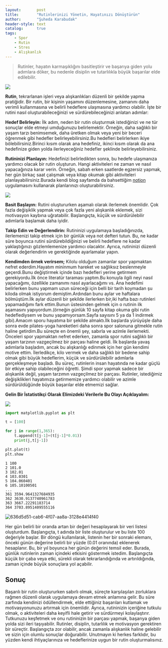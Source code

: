 ```yaml
---
layout:       post
title:        "Rutinlerinizi Yönetin, Hayatınızı Dönüştürün"
author:       "Şuheda Karabudak"
header-style: text
catalog:      true
tags:
    - Spor
    - Rutin
    - Stres
    - Alışkanlık
---
```



> Rutinler, hayatın karmaşıklığını basitleştirir ve başarıya giden yolu adımlara döker, bu nedenle disiplin ve tutarlılıkla büyük başarılar elde edilebilir.

![](https://i.pinimg.com/564x/bc/5c/25/bc5c25fae9213bf599f92912770b2846.jpg)

**Rutin**, tekrarlanan işleri veya alışkanlıkları düzenli bir şekilde yapma pratiğidir. Bir rutin, bir kişinin yaşamını düzenlemesine, zamanını daha verimli kullanmasına ve belirli hedeflere ulaşmasına yardımcı olabilir. İşte bir rutini nasıl oluşturabileceğinizi ve sürdürebileceğinizi anlatan adımlar:

**Hedef Belirleyin:** İlk adım, neden bir rutin oluşturmak istediğinizi ve ne tür sonuçlar elde etmeyi umduğunuzu belirlemektir. Örneğin, daha sağlıklı bir yaşam tarzı benimsemek, daha üretken olmak veya yeni bir beceri öğrenmek gibi hedefler belirleyebilirsiniz.Bu hedefleri belirlerken ikiye bölebilirsiniz.Birinci kısım olarak ana hedefiniz, ikinci kısım olarak da ana hedefinize giden yolda ilerleyeceğiniz hedefler şeklinde belirleyebilirsiniz.


**Rutininizi Planlayın:** Hedefinizi belirledikten sonra, bu hedefe ulaşmanıza yardımcı olacak bir rutin oluşturun. Hangi aktiviteleri ne zaman ve nasıl yapacağınıza karar verin. Örneğin, sabah erken saatlerde egzersiz yapmak, her gün birkaç saat çalışmak veya kitap okumak gibi aktiviteleri planlayabilirsiniz.Burada kendi blog sayfamda da bahsettiğim [notion](https://suhedakarabudak.github.io/2023/03/30/notion-uygulamasi/) uygulamasını kullanarak planlarınızı oluşturabilirsiniz.

![](https://i.pinimg.com/564x/18/0e/2b/180e2b8da5b10a123d420416147d1e9d.jpg)

**Basit Başlayın:** Rutini oluştururken aşamalı olarak ilerlemek önemlidir. Çok fazla değişiklik yapmak veya çok fazla yeni alışkanlık eklemek, sizi motivasyon kaybına uğratabilir. Başlangıçta, küçük ve sürdürülebilir adımlarla başlamak daha iyidir.

**Takip Edin ve Değerlendirin:** Rutininizi uygulamaya başladığınızda, ilerlemenizi takip etmek için bir günlük veya not defteri tutun. Bu, ne kadar süre boyunca rutini sürdürebildiğinizi ve belirli hedeflere ne kadar yaklaştığınızı gözlemlemenize yardımcı olacaktır. Ayrıca, rutininizi düzenli olarak değerlendirin ve gerektiğinde ayarlamalar yapın.

**Kendimden örnek verirsem;** Kilolu olduğum zamanlar spor yapmaktan nefret ederdim.Hayatım mininmum hareket ve sağlıksız beslenmeyle geçerdi.Bunu değiştirmek içinde bazı hedefleri yerine getirmem gerekiyordu.İlk önce literatür taraması yaptım.Bu konuyla ilgili neyi nasıl yapacağımı, özellikle zamanımı nasıl ayarlacağımı vs. Ana hedefimi belirlerken bunu yapmam uzun süreceği için belli bir tarih koymadan şu kiloda olmak istiyorum demiştim.Ardından bunu aylar ve haftalara bölmüştüm.İlk aylar düzenli bir şekilde ilerlerken bir,iki hafta bazı rutinleri yapamadığımı fark ettim.Bunun üstesinden gelmek için o rutinin ilk aşamasını yapıyordum.(örneğin günlük 10 sayfa kitap okuma gibi rutin hedeflediysem ve bunu yapamıyorsam.Sayfa sayısını 5 ya da 1 indirmek gibi).Amacım sporu hayatıma bir şekilde almaktı.İlk başlarda yürüyüşle daha sonra evde pilates-yoga hareketleri daha sonra spor salonuna gitmekle rutin haline getirdim.Bu süreçte en önemli şey, sabırla ve azimle ilerlemekti. Önceleri spor yapmaktan nefret ederken, zamanla spor rutini sağlıklı bir yaşam tarzının vazgeçilmez bir parçası haline geldi. İlk başlarda yavaş adımlarla başladım, ancak bu alışkanlığı edinmek için her gün kendimi motive ettim. İlerledikçe, kilo vermek ve daha sağlıklı bir bedene sahip olmak gibi büyük hedeflerim, küçük ve sürdürülebilir adımlarla gerçekleşmeye başladı. Bu süreç, rutinlerin insan hayatında ne kadar güçlü bir etkiye sahip olabileceğini öğretti. Şimdi spor yapmak sadece bir alışkanlık değil, yaşam tarzımın vazgeçilmez bir parçası. Rutinler, istediğimiz değişiklikleri hayatımıza getirmemize yardımcı olabilir ve azimle sürdürüldüğünde büyük başarılar elde etmemizi sağlar.

**Gelin Bir İstatistikçi Olarak Elimizdeki Verilerle Bu Olayı Açıklayalım:**

![](https://i.pinimg.com/564x/b3/d6/af/b3d6af32500243e98b7f1747d5f555a4.jpg)

```python
import matplotlib.pyplot as plt

t = [100]

for j in range(1,365):
    t.append(t[j-1]+(t[j-1]*0.01))
    print(j,t[j-1])

plt.plot(t)
plt.show
```
```
1 100
2 101.0
3 102.01
4 103.0301
5 104.060401
6 105.10100501
...
361 3594.9641327684935
362 3630.9137740961783
363 3667.22291183714
364 3703.8951409555116
```
![636d5d51-cab6-4f07-aa8a-3128e4414f40](https://github.com/suhedakarabudak/suhedakarabudak.github.io/assets/100937634/c00c11ab-02ef-456b-9939-ed85e04005cf)

Her gün belirli bir oranda artan bir değeri hesaplayarak bir veri listesi oluşturdum. Başlangıçta, t adında bir liste oluşturulur ve bu liste 100 değeriyle başlar. Bir döngü kullanılarak, listenin her bir sonraki elemanı, önceki günün değerine belirli bir yüzde (0.01 oranında) eklenerek hesaplanır. Bu, bir yıl boyunca her günün değerini temsil eder.
Burada, günlük rutinlerin zaman içindeki etkisini göstermek istedim. Başlangıçta küçük bir çaba veya etki, sürekli olarak tekrarlandığında ve artırıldığında, zaman içinde büyük sonuçlara yol açabilir.

Sonuç
--
Başarılı bir rutin oluştururken sabırlı olmak, süreçte karşılaşılan zorluklara rağmen düzenli olarak uygulamaya devam etmek anlamına gelir. Bu süre zarfında kendinizi ödüllendirmek, elde ettiğiniz başarıları kutlamak ve motivasyonunuzu artırmak için önemlidir. Ayrıca, rutininizin içeriğine tutkulu olmak, o aktiviteleri daha keyifli hale getirir ve sürdürmeyi kolaylaştırır. Tutkunuzu keşfetmek ve onu rutininizin bir parçası yapmak, başarıya giden yolda sizi ileri taşıyabilir.
Rutinler, disiplin, tutarlılık ve motivasyon gerektiren bir süreçtir. Başlangıçta zor olabilir, ancak zamanla alışkanlık haline gelebilir ve sizin için olumlu sonuçlar doğurabilir. Unutmayın ki herkes farklıdır, bu yüzden kendi ihtiyaçlarınıza ve hedeflerinize uygun bir rutin oluşturmalısınız.








